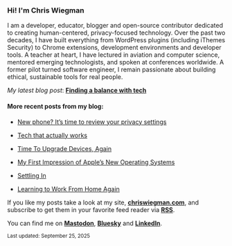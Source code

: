 ### Hi! I'm Chris Wiegman

I am a developer, educator, blogger and open-source contributor dedicated to creating human-centered, privacy-focused technology. Over the past two decades, I have built everything from WordPress plugins (including iThemes Security) to Chrome extensions, development environments and developer tools. A teacher at heart, I have lectured in aviation and computer science, mentored emerging technologists, and spoken at conferences worldwide. A former pilot turned software engineer, I remain passionate about building ethical, sustainable tools for real people.

_My latest blog post_: **[Finding a balance with tech](https://chriswiegman.com/2025/09/finding-a-balance-with-tech/)**

#### More recent posts from my blog:



- [New phone? It’s time to review your privacy settings](https://chriswiegman.com/2025/09/new-phone-its-time-to-review-your-privacy-settings/)

- [Tech that actually works](https://chriswiegman.com/2025/09/tech-that-actually-works/)

- [Time To Upgrade Devices, Again](https://chriswiegman.com/2025/09/time-to-upgrade-devices-again/)

- [My First Impression of Apple’s New Operating Systems](https://chriswiegman.com/2025/09/my-first-impression-of-apples-new-operating-systems/)

- [Settling In](https://chriswiegman.com/2025/09/settling-in/)

- [Learning to Work From Home Again](https://chriswiegman.com/2025/09/learning-to-work-from-home-again/)

If you like my posts take a look at my site, **[chriswiegman.com](https://chriswiegman.com/)**, and subscribe to get them in your favorite feed reader via **[RSS](https://chriswiegman.com/feed)**.

You can find me on **[Mastodon](https://mastodon.chriswiegman.com/@chris)**, **[Bluesky](https://bsky.app/profile/chriswiegman.com)** and **[LinkedIn](https://www.linkedin.com/in/chriswiegman)**.

<sub>Last updated: September 25, 2025</sub>
